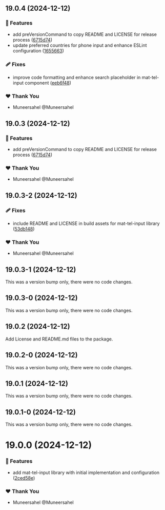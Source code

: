 ## 19.0.4 (2024-12-12)

### 🚀 Features

- add preVersionCommand to copy README and LICENSE for release process ([6715d74](https://github.com/Muneersahel/mat-tel-input/commit/6715d74))
- update preferred countries for phone input and enhance ESLint configuration ([1655663](https://github.com/Muneersahel/mat-tel-input/commit/1655663))

### 🩹 Fixes

- improve code formatting and enhance search placeholder in mat-tel-input component ([eeb6f48](https://github.com/Muneersahel/mat-tel-input/commit/eeb6f48))

### ❤️ Thank You

- Muneersahel @Muneersahel

## 19.0.3 (2024-12-12)

### 🚀 Features

- add preVersionCommand to copy README and LICENSE for release process ([6715d74](https://github.com/Muneersahel/mat-tel-input/commit/6715d74))

### ❤️ Thank You

- Muneersahel @Muneersahel

## 19.0.3-2 (2024-12-12)

### 🩹 Fixes

- include README and LICENSE in build assets for mat-tel-input library ([53db148](https://github.com/Muneersahel/mat-tel-input/commit/53db148))

### ❤️ Thank You

- Muneersahel @Muneersahel

## 19.0.3-1 (2024-12-12)

This was a version bump only, there were no code changes.

## 19.0.3-0 (2024-12-12)

This was a version bump only, there were no code changes.

## 19.0.2 (2024-12-12)

Add License and README.md files to the package.

## 19.0.2-0 (2024-12-12)

This was a version bump only, there were no code changes.

## 19.0.1 (2024-12-12)

This was a version bump only, there were no code changes.

## 19.0.1-0 (2024-12-12)

This was a version bump only, there were no code changes.

# 19.0.0 (2024-12-12)

### 🚀 Features

- add mat-tel-input library with initial implementation and configuration ([2ced58e](https://github.com/Muneersahel/mat-tel-input/commit/2ced58e))

### ❤️ Thank You

- Muneersahel @Muneersahel
